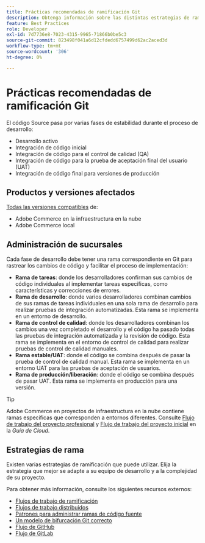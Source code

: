 ```yaml
---
title: Prácticas recomendadas de ramificación Git
description: Obtenga información sobre las distintas estrategias de ramificación para la administración del código fuente.
feature: Best Practices
role: Developer
exl-id: 7d7736e8-7023-4315-9965-71866b0be5c3
source-git-commit: 823498f041a6d12cfdedd6757499d62ac2aced3d
workflow-type: tm+mt
source-wordcount: '306'
ht-degree: 0%

---
```


# Prácticas recomendadas de ramificación Git

El código Source pasa por varias fases de estabilidad durante el proceso de desarrollo:

- Desarrollo activo
- Integración de código inicial
- Integración de código para el control de calidad (QA)
- Integración de código para la prueba de aceptación final del usuario (UAT)
- Integración de código final para versiones de producción

## Productos y versiones afectados

[Todas las versiones compatibles](../../../release/versions.md) de:

- Adobe Commerce en la infraestructura en la nube
- Adobe Commerce local

## Administración de sucursales

Cada fase de desarrollo debe tener una rama correspondiente en Git para rastrear los cambios de código y facilitar el proceso de implementación:

- **Rama de tareas**: donde los desarrolladores confirman sus cambios de código individuales al implementar tareas específicas, como características y correcciones de errores.
- **Rama de desarrollo**: donde varios desarrolladores combinan cambios de sus ramas de tareas individuales en una sola rama de desarrollo para realizar pruebas de integración automatizadas. Esta rama se implementa en un entorno de desarrollo.
- **Rama de control de calidad**: donde los desarrolladores combinan los cambios una vez completado el desarrollo y el código ha pasado todas las pruebas de integración automatizada y la revisión de código. Esta rama se implementa en el entorno de control de calidad para realizar pruebas de control de calidad manuales.
- **Rama estable/UAT**: donde el código se combina después de pasar la prueba de control de calidad manual. Esta rama se implementa en un entorno UAT para las pruebas de aceptación de usuarios.
- **Rama de producción/liberación**: donde el código se combina después de pasar UAT. Esta rama se implementa en producción para una versión.

>[!TIP]
>
>Adobe Commerce en proyectos de infraestructura en la nube contiene ramas específicas que corresponden a entornos diferentes. Consulte [Flujo de trabajo del proyecto profesional](https://experienceleague.adobe.com/docs/commerce-cloud-service/user-guide/architecture/pro-develop-deploy-workflow.html) y [Flujo de trabajo del proyecto inicial](https://experienceleague.adobe.com/docs/commerce-cloud-service/user-guide/architecture/starter-develop-deploy-workflow.html) en la _Guía de Cloud_.

## Estrategias de rama

Existen varias estrategias de ramificación que puede utilizar. Elija la estrategia que mejor se adapte a su equipo de desarrollo y a la complejidad de su proyecto.

Para obtener más información, consulte los siguientes recursos externos:

- [Flujos de trabajo de ramificación](https://git-scm.com/book/en/v2/Git-Branching-Branching-Workflows)
- [Flujos de trabajo distribuidos](https://git-scm.com/book/en/v2/Distributed-Git-Distributed-Workflows)
- [Patrones para administrar ramas de código fuente](https://martinfowler.com/articles/branching-patterns.html)
- [Un modelo de bifurcación Git correcto](https://nvie.com/posts/a-successful-git-branching-model/)
- [Flujo de GitHub](https://docs.github.com/en/get-started/quickstart/github-flow)
- [Flujo de GitLab](https://about.gitlab.com/blog/2023/07/27/gitlab-flow-duo/)
